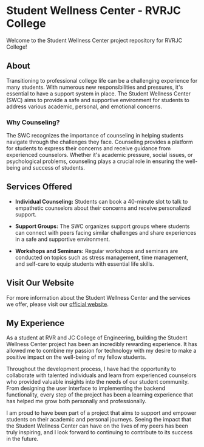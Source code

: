 # Student Wellness Center - RVRJC College

Welcome to the Student Wellness Center project repository for RVRJC College!

## About

Transitioning to professional college life can be a challenging experience for many students. With numerous new responsibilities and pressures, it's essential to have a support system in place. The Student Wellness Center (SWC) aims to provide a safe and supportive environment for students to address various academic, personal, and emotional concerns.

### Why Counseling?

The SWC recognizes the importance of counseling in helping students navigate through the challenges they face. Counseling provides a platform for students to express their concerns and receive guidance from experienced counselors. Whether it's academic pressure, social issues, or psychological problems, counseling plays a crucial role in ensuring the well-being and success of students.

## Services Offered

- **Individual Counseling:** Students can book a 40-minute slot to talk to empathetic counselors about their concerns and receive personalized support.
  
- **Support Groups:** The SWC organizes support groups where students can connect with peers facing similar challenges and share experiences in a safe and supportive environment.
  
- **Workshops and Seminars:** Regular workshops and seminars are conducted on topics such as stress management, time management, and self-care to equip students with essential life skills.

## Visit Our Website

For more information about the Student Wellness Center and the services we offer, please visit our [official website](https://arise-aizen-404.github.io/SWC-RvrJc-Site/).

## My Experience

As a student at RVR and JC College of Engineering, building the Student Wellness Center project has been an incredibly rewarding experience. It has allowed me to combine my passion for technology with my desire to make a positive impact on the well-being of my fellow students.

Throughout the development process, I have had the opportunity to collaborate with talented individuals and learn from experienced counselors who provided valuable insights into the needs of our student community. From designing the user interface to implementing the backend functionality, every step of the project has been a learning experience that has helped me grow both personally and professionally.

I am proud to have been part of a project that aims to support and empower students on their academic and personal journeys. Seeing the impact that the Student Wellness Center can have on the lives of my peers has been truly inspiring, and I look forward to continuing to contribute to its success in the future.


